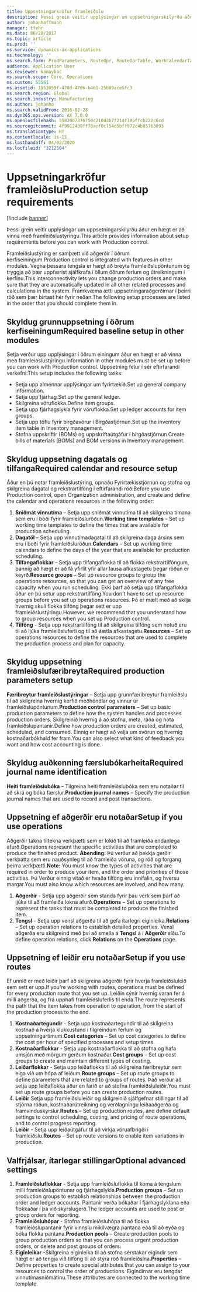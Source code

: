 ```yaml
---
title: Uppsetningarkröfur framleiðslu
description: Þessi grein veitir upplýsingar um uppsetningarskilyrðu áður en hægt er að vinna með framleiðslustýringu.
author: johanhoffmann
manager: tfehr
ms.date: 06/20/2017
ms.topic: article
ms.prod: ''
ms.service: dynamics-ax-applications
ms.technology: ''
ms.search.form: ProdParameters, RouteOpr, RouteOprTable, WorkCalendarTable, WorkTimeTable, WrkCtrTable
audience: Application User
ms.reviewer: kamaybac
ms.search.scope: Core, Operations
ms.custom: 55561
ms.assetid: 1953059f-478d-4706-b461-25b89ace5fc3
ms.search.region: Global
ms.search.industry: Manufacturing
ms.author: johanho
ms.search.validFrom: 2016-02-28
ms.dyn365.ops.version: AX 7.0.0
ms.openlocfilehash: 55820d7376750c210d2b7f214f705ffcb222c6cd
ms.sourcegitcommit: 4f9912439ff78acf0c754d5bff972c4b85763093
ms.translationtype: HT
ms.contentlocale: is-IS
ms.lasthandoff: 04/02/2020
ms.locfileid: "3212504"
---
```

# <a name="production-setup-requirements"></a><span data-ttu-id="16499-103">Uppsetningarkröfur framleiðslu</span><span class="sxs-lookup"><span data-stu-id="16499-103">Production setup requirements</span></span>

[!include [banner](../includes/banner.md)]

<span data-ttu-id="16499-104">Þessi grein veitir upplýsingar um uppsetningarskilyrðu áður en hægt er að vinna með framleiðslustýringu.</span><span class="sxs-lookup"><span data-stu-id="16499-104">This article provides information about setup requirements before you can work with Production control.</span></span> 

<span data-ttu-id="16499-105">Framleiðslustýring er samþætt við aðgerðir í öðrum kerfiseiningum.</span><span class="sxs-lookup"><span data-stu-id="16499-105">Production control is integrated with features in other modules.</span></span> <span data-ttu-id="16499-106">Vegna þessara tengsla er hægt að breyta framleiðslupöntunum og tryggja að þær uppfærist sjálfkrafa í öllum öðrum ferlum og útreikningum í kerfinu.</span><span class="sxs-lookup"><span data-stu-id="16499-106">This interconnectivity lets you change production orders and make sure that they are automatically updated in all other related processes and calculations in the system.</span></span> <span data-ttu-id="16499-107">Framkvæma ætti uppsetningaraðgerðirnar í þeirri röð sem þær birtast hér fyrir neðan.</span><span class="sxs-lookup"><span data-stu-id="16499-107">The following setup processes are listed in the order that you should complete them in.</span></span>

## <a name="required-baseline-setup-in-other-modules"></a><span data-ttu-id="16499-108">Skyldug grunnuppsetning í öðrum kerfiseiningum</span><span class="sxs-lookup"><span data-stu-id="16499-108">Required baseline setup in other modules</span></span>
<span data-ttu-id="16499-109">Setja verður upp upplýsingar í öðrum einingum áður en hægt er að vinna með framleiðslustýringu.</span><span class="sxs-lookup"><span data-stu-id="16499-109">Information in other modules must be set up before you can work with Production control.</span></span> <span data-ttu-id="16499-110">Uppsetning felur í sér eftirfarandi verkefni:</span><span class="sxs-lookup"><span data-stu-id="16499-110">This setup includes the following tasks:</span></span>

-   <span data-ttu-id="16499-111">Setja upp almennar upplýsingar um fyrirtækið.</span><span class="sxs-lookup"><span data-stu-id="16499-111">Set up general company information.</span></span>
-   <span data-ttu-id="16499-112">Setja upp fjárhag.</span><span class="sxs-lookup"><span data-stu-id="16499-112">Set up the general ledger.</span></span>
-   <span data-ttu-id="16499-113">Skilgreina vöruflokka.</span><span class="sxs-lookup"><span data-stu-id="16499-113">Define item groups.</span></span>
-   <span data-ttu-id="16499-114">Setja upp fjárhagslykla fyrir vöruflokka.</span><span class="sxs-lookup"><span data-stu-id="16499-114">Set up ledger accounts for item groups.</span></span>
-   <span data-ttu-id="16499-115">Setja upp töflu fyrir birgðavörur í Birgðastjórnun.</span><span class="sxs-lookup"><span data-stu-id="16499-115">Set up the inventory item table in Inventory management.</span></span>
-   <span data-ttu-id="16499-116">Stofna uppskriftir (BOMs) og uppskriftaútgáfur í birgðastjórnun.</span><span class="sxs-lookup"><span data-stu-id="16499-116">Create bills of materials (BOMs) and BOM versions in Inventory management.</span></span>

## <a name="required-calendar-and-resource-setup"></a><span data-ttu-id="16499-117">Skyldug uppsetning dagatals og tilfanga</span><span class="sxs-lookup"><span data-stu-id="16499-117">Required calendar and resource setup</span></span>
<span data-ttu-id="16499-118">Áður en þú notar framleiðslustýring, opnaðu Fyrirtækisstjórnun og stofna og skilgreina dagatal og rekstrartilföng í eftirfarandi röð:</span><span class="sxs-lookup"><span data-stu-id="16499-118">Before you use Production control, open Organization administration, and create and define the calendar and operations resources in the following order:</span></span>

1.  <span data-ttu-id="16499-119">**Sniðmát vinnutíma** – Setja upp sniðmát vinnutíma til að skilgreina tímana sem eru í boði fyrir framleiðsluröðun.</span><span class="sxs-lookup"><span data-stu-id="16499-119">**Working time templates** – Set up working time templates to define the times that are available for production scheduling.</span></span>
2.  <span data-ttu-id="16499-120">**Dagatöl** – Setja upp vinnutímadagatal til að skilgreina daga ársins sem eru í boði fyrir framleiðsluröðun.</span><span class="sxs-lookup"><span data-stu-id="16499-120">**Calendars** – Set up working time calendars to define the days of the year that are available for production scheduling.</span></span>
3.  <span data-ttu-id="16499-121">**Tilfangaflokkar** – Setja upp tilfangaflokka til að flokka rekstrartilföngum, þannig að hægt er að fá yfirlit yfir allar lausa afkastagetu þegar röðun er keyrð.</span><span class="sxs-lookup"><span data-stu-id="16499-121">**Resource groups** – Set up resource groups to group the operations resources, so that you can get an overview of any free capacity when you run scheduling.</span></span> <span data-ttu-id="16499-122">Ekki þarf að setja upp tilfangaflokka áður en þú setur upp rekstrartilföng.</span><span class="sxs-lookup"><span data-stu-id="16499-122">You don't have to set up resource groups before you set up operations resources.</span></span> <span data-ttu-id="16499-123">Þó er mælt með að skilja hvernig skuli flokka tilföng þegar sett er upp framleiðslustýringu.</span><span class="sxs-lookup"><span data-stu-id="16499-123">However, we recommend that you understand how to group resources when you set up Production control.</span></span>
4.  <span data-ttu-id="16499-124">**Tilföng** - Setja upp rekstrartilföng til að skilgreina tilföng sem notuð eru til að ljúka framleiðsluferli og til að áætla afkastagetu.</span><span class="sxs-lookup"><span data-stu-id="16499-124">**Resources** – Set up operations resources to define the resources that are used to complete the production process and plan for capacity.</span></span>

## <a name="required-production-parameters-setup"></a><span data-ttu-id="16499-125">Skyldug uppsetning framleiðslufæribreyta</span><span class="sxs-lookup"><span data-stu-id="16499-125">Required production parameters setup</span></span>
<span data-ttu-id="16499-126">**Færibreytur framleiðslustýringar** – Setja upp grunnfæribreytur framleiðslu til að skilgreina hvernig kerfið meðhöndlar og vinnur úr framleiðslupöntunum.</span><span class="sxs-lookup"><span data-stu-id="16499-126">**Production control parameters** – Set up basic production parameters to define how the system handles and processes production orders.</span></span> <span data-ttu-id="16499-127">Skilgreinið hvernig á að stofna, meta, raða og nota framleiðslupantanir.</span><span class="sxs-lookup"><span data-stu-id="16499-127">Define how production orders are created, estimated, scheduled, and consumed.</span></span> <span data-ttu-id="16499-128">Einnig er hægt að velja um svörun og hvernig kostnaðarbókhald fer fram.</span><span class="sxs-lookup"><span data-stu-id="16499-128">You can also select what kind of feedback you want and how cost accounting is done.</span></span>

## <a name="required-journal-name-identification"></a><span data-ttu-id="16499-129">Skyldug auðkenning færslubókarheita</span><span class="sxs-lookup"><span data-stu-id="16499-129">Required journal name identification</span></span>
<span data-ttu-id="16499-130">**Heiti framleiðslubóka** – Tilgreina heiti framleiðslubóka sem eru notaðar til að skrá og bóka færslur.</span><span class="sxs-lookup"><span data-stu-id="16499-130">**Production journal names** – Specify the production journal names that are used to record and post transactions.</span></span>

## <a name="setup-if-you-use-operations"></a><span data-ttu-id="16499-131">Uppsetning ef aðgerðir eru notaðar</span><span class="sxs-lookup"><span data-stu-id="16499-131">Setup if you use operations</span></span>
<span data-ttu-id="16499-132">Aðgerðir tákna tiltekna verkþætti sem er lokið til að framleiða endanlega afurð.</span><span class="sxs-lookup"><span data-stu-id="16499-132">Operations represent the specific activities that are completed to produce the finished product.</span></span> <span data-ttu-id="16499-133">**Ábending:** Þú verður að þekkja gerðir verkþátta sem eru nauðsynleg til að framleiða vöruna, og röð og forgang þeirra verkþætti.</span><span class="sxs-lookup"><span data-stu-id="16499-133">**Note:** You must know the types of activities that are required in order to produce your item, and the order and priorities of those activities.</span></span> <span data-ttu-id="16499-134">Þú Verður einnig vitað er hvaða tilföng eru innifalin, og hversu margar.</span><span class="sxs-lookup"><span data-stu-id="16499-134">You must also know which resources are involved, and how many.</span></span>

1.  <span data-ttu-id="16499-135">**Aðgerðir** - Setja upp aðgerðir sem standa fyrir þau verk sem þarf að ljúka til að framleiða lokna afurð.</span><span class="sxs-lookup"><span data-stu-id="16499-135">**Operations** – Set up operations to represent the tasks that must be completed to produce the finished item.</span></span>
2.  <span data-ttu-id="16499-136">**Tengsl** - Setja upp vensl aðgerða til að gefa ítarlegri eiginleika.</span><span class="sxs-lookup"><span data-stu-id="16499-136">**Relations** – Set up operation relations to establish detailed properties.</span></span> <span data-ttu-id="16499-137">Vensl aðgerða eru skilgreind með því að smella á **Tengsl** á í **Aðgerðir** síðu.</span><span class="sxs-lookup"><span data-stu-id="16499-137">To define operation relations, click **Relations** on the **Operations** page.</span></span>

## <a name="setup-if-you-use-routes"></a><span data-ttu-id="16499-138">Uppsetning ef leiðir eru notaðar</span><span class="sxs-lookup"><span data-stu-id="16499-138">Setup if you use routes</span></span>
<span data-ttu-id="16499-139">Ef unnið er með leiðir þarf að skilgreina aðgerðir fyrir hverja framleiðsluleið sem sett er upp.</span><span class="sxs-lookup"><span data-stu-id="16499-139">If you're working with routes, operations must be defined for every production route that you set up.</span></span> <span data-ttu-id="16499-140">Leiðin sýnir hvernig varan fer á milli aðgerða, og frá upphafi framleiðsluferlis til enda.</span><span class="sxs-lookup"><span data-stu-id="16499-140">The route represents the path that the item takes from operation to operation, from the start of the production process to the end.</span></span>

1.  <span data-ttu-id="16499-141">**Kostnaðartegundir** - Setja upp kostnaðartegundir til að skilgreina kostnað á hverja klukkustund í tilgreindum ferlum og uppsetningartímum.</span><span class="sxs-lookup"><span data-stu-id="16499-141">**Cost categories** – Set up cost categories to define the cost per hour of specified processes and setup times.</span></span>
2.  <span data-ttu-id="16499-142">**Kostnaðarflokkar** - Setja upp kostnaðarflokka til að stofna og hafa umsjón með mörgum gerðum kostnaðar.</span><span class="sxs-lookup"><span data-stu-id="16499-142">**Cost groups** – Set up cost groups to create and maintain different types of costing.</span></span>
3.  <span data-ttu-id="16499-143">**Leiðarflokkar** - Setja upp leiðaflokka til að skilgreina færibreytur sem eiga við um hópa af leiðum.</span><span class="sxs-lookup"><span data-stu-id="16499-143">**Route groups** – Set up route groups to define parameters that are related to groups of routes.</span></span> <span data-ttu-id="16499-144">Það verður að setja upp leiðaflokka áður en farið er að stofna framleiðsluleiðir.</span><span class="sxs-lookup"><span data-stu-id="16499-144">You must set up route groups before you can create production routes.</span></span>
4.  <span data-ttu-id="16499-145">**Leiðir** Setja upp framleiðsluleiðir og skilgreinið sjálfgefnar stillingar til að stjórna röðun, kostnaðarútreikning og verðlagningu leiðaaðgerða og framvinduskýrslur.</span><span class="sxs-lookup"><span data-stu-id="16499-145">**Routes** – Set up production routes, and define default settings to control scheduling, costing, and pricing of route operations, and to control progress reporting.</span></span>
5.  <span data-ttu-id="16499-146">**Leiðir** - Setja upp leiðaútgáfur til að virkja vöruafbrigði í framleiðslu.</span><span class="sxs-lookup"><span data-stu-id="16499-146">**Routes** – Set up route versions to enable item variations in production.</span></span>

## <a name="optional-advanced-settings"></a><span data-ttu-id="16499-147">Valfrjálsar, ítarlegar stillingar</span><span class="sxs-lookup"><span data-stu-id="16499-147">Optional advanced settings</span></span>
1.  <span data-ttu-id="16499-148">**Framleiðsluflokkar** - Setja upp framleiðsluflokka til koma á tengslum milli framleiðslupöntunar og fjárhagslykla.</span><span class="sxs-lookup"><span data-stu-id="16499-148">**Production groups** – Set up production groups to establish relationships between the production order and ledger accounts.</span></span> <span data-ttu-id="16499-149">Pantanir verða bókaðar í fjárhagslyklana eða flokkaðar í þá við skýrslugerð.</span><span class="sxs-lookup"><span data-stu-id="16499-149">The ledger accounts are used to post or group orders for reporting.</span></span>
2.  <span data-ttu-id="16499-150">**Framleiðsluhópar** - Stofna framleiðsluhópa til að flokka framleiðslupantanir fyrir vinnslu mikilvægra pantana eða til að eyða og bóka flokka pantana.</span><span class="sxs-lookup"><span data-stu-id="16499-150">**Production pools** – Create production pools to group production orders so that you can process urgent production orders, or delete and post groups of orders.</span></span>
3.  <span data-ttu-id="16499-151">**Eiginleikar** -Skilgreina eiginleika til að stofna sérstakar eigindir sem hægt er að tengja við tilföng til að stýra röð framleiðslna.</span><span class="sxs-lookup"><span data-stu-id="16499-151">**Properties** – Define properties to create special attributes that you can assign to your resources to control the order of productions.</span></span> <span data-ttu-id="16499-152">Eigindirnar eru tengdar vinnutímasniðmátinu.</span><span class="sxs-lookup"><span data-stu-id="16499-152">These attributes are connected to the working time template.</span></span>




